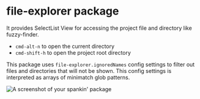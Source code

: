 # file-explorer package

It provides SelectList View for accessing the project file and directory like fuzzy-finder.
- `cmd-alt-n` to open the current directory
- `cmd-shift-h` to open the project root directory

This package uses `file-explorer.ignoredNames` config settings to filter out files and directories that will not be shown. 
This config settings is interpreted as arrays of minimatch glob patterns.

![A screenshot of your spankin' package](http://cl.ly/image/0p1b3D3h2V0R/file-explorer.gif)
